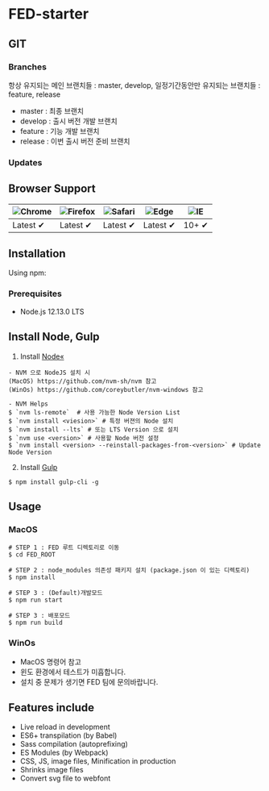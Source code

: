 # FED-starter

## GIT
### Branches
항상 유지되는 메인 브랜치들 : master, develop, 일정기간동안만 유지되는 브랜치들 : feature, release
  - master : 최종 브랜치
  - develop : 출시 버전 개발 브랜치
  - feature : 기능 개발 브랜치
  - release : 이번 출시 버전 준비 브랜치

### Updates

## Browser Support

![Chrome](https://raw.github.com/alrra/browser-logos/master/src/chrome/chrome_48x48.png) | ![Firefox](https://raw.github.com/alrra/browser-logos/master/src/firefox/firefox_48x48.png) | ![Safari](https://raw.github.com/alrra/browser-logos/master/src/safari/safari_48x48.png) | ![Edge](https://raw.github.com/alrra/browser-logos/master/src/edge/edge_48x48.png) | ![IE](https://raw.github.com/alrra/browser-logos/master/src/archive/internet-explorer_9-11/internet-explorer_9-11_48x48.png) |
--- | --- | --- | --- | --- |
Latest ✔ | Latest ✔ | Latest ✔ | Latest ✔ | 10+ ✔ |


## Installation
Using npm:

### Prerequisites
  - Node.js 12.13.0 LTS


## Install Node, Gulp
1. Install [Node«](https://nodejs.org/)
```
- NVM 으로 NodeJS 설치 시
(MacOS) https://github.com/nvm-sh/nvm 참고
(WinOs) https://github.com/coreybutler/nvm-windows 참고

- NVM Helps
$ `nvm ls-remote`  # 사용 가능한 Node Version List
$ `nvm install <viesion>` # 특정 버젼의 Node 설치
$ `nvm install --lts` # 또는 LTS Version 으로 설치
$ `nvm use <version>` # 사용할 Node 버전 설정
$ `nvm install <version> --reinstall-packages-from-<version>` # Update Node Version
```

2. Install [Gulp](https://github.com/gulpjs/gulp)
```
$ npm install gulp-cli -g
```


## Usage

### MacOS
```
# STEP 1 : FED 루트 디렉토리로 이동
$ cd FED_ROOT

# STEP 2 : node_modules 의존성 패키지 설치 (package.json 이 있는 디렉토리)
$ npm install

# STEP 3 : (Default)개발모드
$ npm run start

# STEP 3 : 배포모드
$ npm run build
```


### WinOs
 - MacOS 명령어 참고
 - 윈도 환경에서 테스트가 미흡합니다.
 - 설치 중 문제가 생기면 FED 팀에 문의바랍니다.


## Features include
  - Live reload in development
  - ES6+ transpilation (by Babel)
  - Sass compilation (autoprefixing)
  - ES Modules (by Webpack)
  - CSS, JS, image files, Minification in production
  - Shrinks image files
  - Convert svg file to webfont
